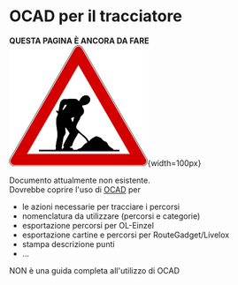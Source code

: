 # OCAD per il tracciatore

**QUESTA PAGINA È ANCORA DA FARE**  
![Lavori in corso](../../img/lavori_in_corso.png){width=100px}

Documento attualmente non esistente.  
Dovrebbe coprire l'uso di [OCAD](https://www.ocad.com/de/) per

- le azioni necessarie per tracciare i percorsi
- nomenclatura da utilizzare (percorsi e categorie)
- esportazione percorsi per OL-Einzel
- esportazione cartine e percorsi per RouteGadget/Livelox
- stampa descrizione punti
- ...

NON è una guida completa all'utilizzo di OCAD
